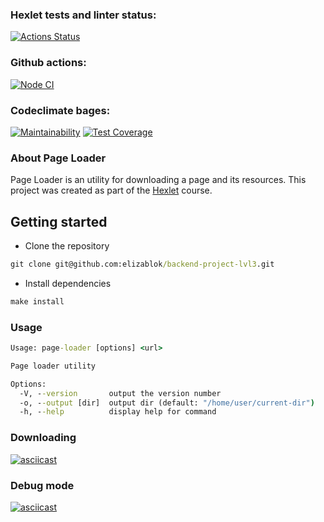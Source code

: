 ### Hexlet tests and linter status:
[![Actions Status](https://github.com/ArsenyKonkolovich/backend-project-lvl3/workflows/hexlet-check/badge.svg)](https://github.com/ArsenyKonkolovich/backend-project-lvl3/actions)
### Github actions:
[![Node CI](https://github.com/ArsenyKonkolovich/backend-project-lvl3/actions/workflows/nodeJS.yml/badge.svg)](https://github.com/ArsenyKonkolovich/backend-project-lvl3/actions/workflows/nodeJS.yml)

### Codeclimate bages:
[![Maintainability](https://api.codeclimate.com/v1/badges/7f134787a427157ce8c8/maintainability)](https://codeclimate.com/github/ArsenyKonkolovich/backend-project-lvl3/maintainability)
[![Test Coverage](https://api.codeclimate.com/v1/badges/7f134787a427157ce8c8/test_coverage)](https://codeclimate.com/github/ArsenyKonkolovich/backend-project-lvl3/test_coverage)

### About Page Loader
Page Loader is an utility for downloading a page and its resources. This project was created as part of the [Hexlet](https://ru.hexlet.io/) course.


## Getting started
- Clone the repository
```cmd
git clone git@github.com:elizablok/backend-project-lvl3.git
```
- Install dependencies
```cmd
make install
```

### Usage
```cmd
Usage: page-loader [options] <url>

Page loader utility

Options:
  -V, --version       output the version number
  -o, --output [dir]  output dir (default: "/home/user/current-dir")
  -h, --help          display help for command
```

### Downloading
[![asciicast](https://asciinema.org/a/s8buV7pek4rEsBzpi7dTsdlM0.svg)](https://asciinema.org/a/s8buV7pek4rEsBzpi7dTsdlM0)

### Debug mode
[![asciicast](https://asciinema.org/a/XjO8c6K5J5upIp9vb4Mt0vMOs.svg)](https://asciinema.org/a/XjO8c6K5J5upIp9vb4Mt0vMOs)